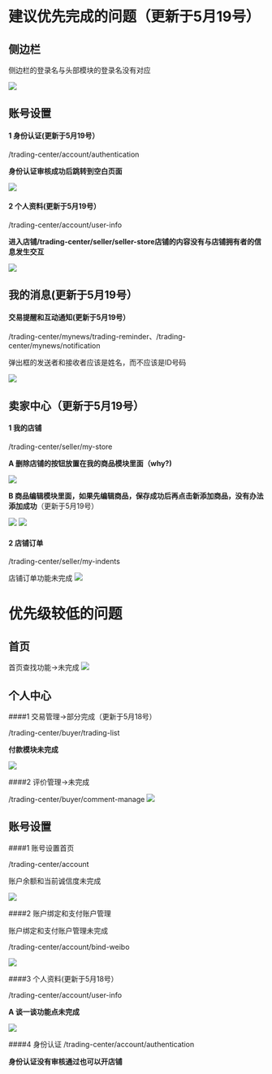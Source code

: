 建议优先完成的问题（更新于5月19号）
==================================

侧边栏
-------

侧边栏的登录名与头部模块的登录名没有对应

![](http://i1.tietuku.com/8aba2ca35c1e7959.png)

账号设置
---------
 
#### 1 身份认证(更新于5月19号）

/trading-center/account/authentication

__身份认证审核成功后跳转到空白页面__

![](http://i1.tietuku.com/849c30158b7907bd.png)

#### 2 个人资料(更新于5月19号）

/trading-center/account/user-info

__进入店铺/trading-center/seller/seller-store店铺的内容没有与店铺拥有者的信息发生交互__

![](http://i1.tietuku.com/130d025360ae41b8.png)

我的消息(更新于5月19号）
-------------------------

#### 交易提醒和互动通知(更新于5月19号）

/trading-center/mynews/trading-reminder、/trading-center/mynews/notification

弹出框的发送者和接收者应该是姓名，而不应该是ID号码

![](http://i1.tietuku.com/30ac9bd431768449.png)

卖家中心（更新于5月19号）
-----------------

#### 1 我的店铺

/trading-center/seller/my-store

__A 删除店铺的按钮放置在我的商品模块里面（why?)__

![](http://i1.tietuku.com/ed218d99239ccc36.png)

__B 商品编辑模块里面，如果先编辑商品，保存成功后再点击新添加商品，没有办法添加成功__（更新于5月19号）

![](http://i1.tietuku.com/e344a5744c8e89f1.png)
![](http://i1.tietuku.com/5a72c930edb40c73.png)

#### 2  店铺订单

/trading-center/seller/my-indents

店铺订单功能未完成
![](http://i1.tietuku.com/e9413d855df1aeb1.png)

优先级较低的问题
=================

首页
-------------------------

首页查找功能->未完成
![](http://i1.tietuku.com/dab1cb694b3846d6.png)

个人中心
-------------------------

####1 交易管理->部分完成（更新于5月18号）

/trading-center/buyer/trading-list

__付款模块未完成__

![](http://i1.tietuku.com/a7cb39694fe43f46.png)

####2 评价管理->未完成

/trading-center/buyer/comment-manage
![](http://i1.tietuku.com/29a9e68e604d3ccc.png)

账号设置
---------
####1 账号设置首页

/trading-center/account

账户余额和当前诚信度未完成

![](http://i1.tietuku.com/093840651ac27ac4.png)

####2 账户绑定和支付账户管理

账户绑定和支付账户管理未完成

/trading-center/account/bind-weibo

![](http://i1.tietuku.com/c4a9da4387fc6e2f.png)

####3 个人资料(更新于5月18号）

/trading-center/account/user-info

__A 谈一谈功能点未完成__

![](http://i1.tietuku.com/8e0fb5f03138bdfe.png)

####4 身份认证
/trading-center/account/authentication

__身份认证没有审核通过也可以开店铺__


